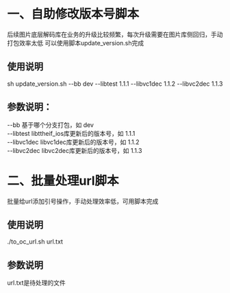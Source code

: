 # 一、自助修改版本号脚本
后续图片底层解码库在业务的升级比较频繁，每次升级需要在图片库侧回归，手动打包效率太低
可以使用脚本update_version.sh完成
## 使用说明
sh update_version.sh --bb dev --libtest 1.1.1 --libvc1dec 1.1.2 --libvc2dec 1.1.3  
## 参数说明：
--bb               基于哪个分支打包，如 dev  
--libtest        libttheif_ios库更新后的版本号，如 1.1.1  
--libvc1dec      libvc1dec库更新后的版本号，如 1.1.2  
--libvc2dec      libvc2dec库更新后的版本号，如 1.1.3  
# 二、批量处理url脚本
批量给url添加引号操作，手动处理效率低，可用脚本完成
## 使用说明
./to_oc_url.sh url.txt
## 参数说明
  url.txt是待处理的文件